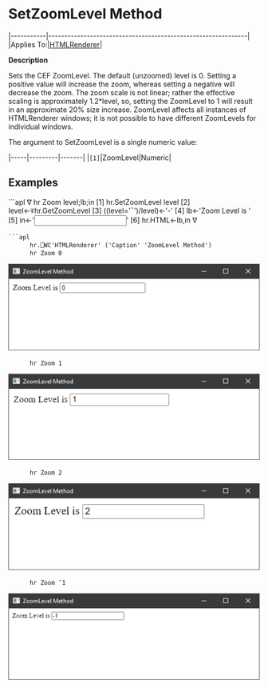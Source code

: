 <h1 class="heading"><span class="name">SetZoomLevel</span> <span class="command">Method</span></h1>

|-----------|--------------------------------------------------------------|
|Applies To:|[HTMLRenderer](https://help.dyalog.com/19.0/index.htm#GUI/Objects/HTMLRenderer.htm)|

**Description**

Sets the CEF ZoomLevel. The default (unzoomed) level is 0. Setting a positive value will increase the zoom, whereas setting a negative will decrease the zoom. The zoom scale is not linear; rather the effective scaling is approximately 1.2*level, so, setting the ZoomLevel to 1 will result in an approximate 20% size increase. ZoomLevel affects all instances of HTMLRenderer windows; it is not possible to have different ZoomLevels for individual windows.

The argument to SetZoomLevel is a single numeric value:

|-----|---------|-------|
|`[1]`|ZoomLevel|Numeric|

<h2 class="example">Examples</h2>
```apl
     ∇ hr Zoom level;lb;in
[1]    hr.SetZoomLevel level
[2]    level←⍕hr.GetZoomLevel
[3]    ((level='¯')/level)←'-'
[4]    lb←'<label>Zoom Level is </label>'
[5]    in←'<input type="number" value="',level,'"></input>'
[6]    hr.HTML←lb,in
     ∇

```
```apl
      hr.⎕WC'HTMLRenderer' ('Caption' 'ZoomLevel Method')
      hr Zoom 0
```

![](../../img/zoomlevel-0.png)

```apl
      hr Zoom 1
```

![](../../img/zoomlevel-1.png)

```apl
      hr Zoom 2
```

![](../../img/zoomlevel-2.png)

```apl
      hr Zoom ¯1
```

![](../../img/zoomlevel-neg1.png)
